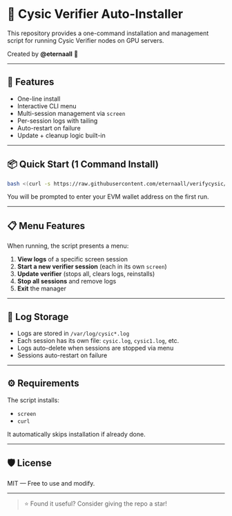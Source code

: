 # 🚀 Cysic Verifier Auto-Installer

This repository provides a one-command installation and management script for running Cysic Verifier nodes on GPU servers.

Created by **@eternaall** 🧠

---

## 🔧 Features

- One-line install
- Interactive CLI menu
- Multi-session management via `screen`
- Per-session logs with tailing
- Auto-restart on failure
- Update + cleanup logic built-in

---

## 📦 Quick Start (1 Command Install)

```bash
bash <(curl -s https://raw.githubusercontent.com/eternaall/verifycysic/main/verifcys_byetrnl)
```

You will be prompted to enter your EVM wallet address on the first run.

---

## 📋 Menu Features

When running, the script presents a menu:

1. **View logs** of a specific screen session
2. **Start a new verifier session** (each in its own `screen`)
3. **Update verifier** (stops all, clears logs, reinstalls)
4. **Stop all sessions** and remove logs
5. **Exit** the manager

---

## 📂 Log Storage
- Logs are stored in `/var/log/cysic*.log`
- Each session has its own file: `cysic.log`, `cysic1.log`, etc.
- Logs auto-delete when sessions are stopped via menu
- Sessions auto-restart on failure

---

## ⚙️ Requirements

The script installs:
- `screen`
- `curl`

It automatically skips installation if already done.

---

## 🛡 License
MIT — Free to use and modify.

---

> ⭐ Found it useful? Consider giving the repo a star!
